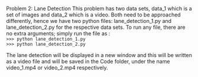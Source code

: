 Problem 2: Lane Detection
This problem has two data sets, data_1 which is a set of images and data_2 which is a video. Both need to be approached
differently, hence we have two python files: lane_detection_1.py and lane_detection_2.py for the respective data sets.
To run any file, there are no extra arguments; simply run the file as :\
```>>> python lane_detection_1.py ```\
```>>> python lane_detection_2.py```

The lane detection will be displayed in a new window and this will be written as a video file and will be saved in the Code folder, under the name video_1.mp4 or video_2.mp4 respectively.
